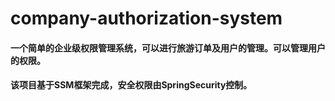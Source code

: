 # company-authorization-system
#### 一个简单的企业级权限管理系统，可以进行旅游订单及用户的管理。可以管理用户的权限。
#### 该项目基于SSM框架完成，安全权限由SpringSecurity控制。
